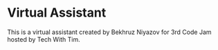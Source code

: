 # Virtual Assistant
This is a virtual assistant created by Bekhruz Niyazov for 3rd Code Jam hosted by Tech With Tim.